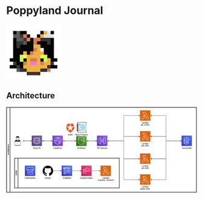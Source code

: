 # Poppyland Journal
![PoppylandLogo](images/logo.png)


## Architecture
![Architecture Diagram](images/poppyland_journal_architecture.drawio.png)